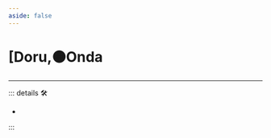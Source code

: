 ```yaml
---
aside: false
---
```

# <py>[<labor>Doru</labor>,🟠<motor>Onda</motor>

---

<!-- =================================================== -->
<!-- =================================================== -->
<!-- =================================================== -->
<!-- =================================================== -->
<!-- =================================================== -->
::: details 🛠

-

:::

